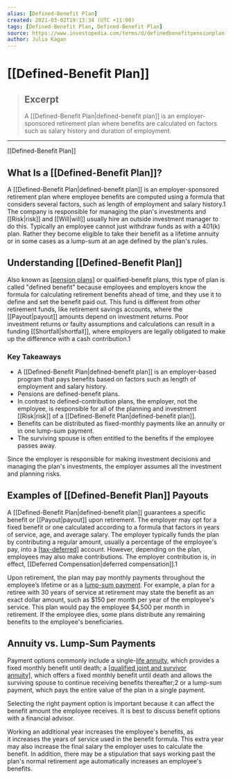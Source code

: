 ```yaml
---
alias: [Defined-Benefit Plan]
created: 2021-03-02T19:13:34 (UTC +11:00)
tags: [Defined-Benefit Plan, Defined-Benefit Plan]
source: https://www.investopedia.com/terms/d/definedbenefitpensionplan.asp
author: Julia Kagan
---
```


# [[Defined-Benefit Plan]]

> ## Excerpt
> A [[Defined-Benefit Plan|defined-benefit plan]] is an employer-sponsored retirement plan where benefits are calculated on factors such as salary history and duration of employment.

---

[[Defined-Benefit Plan]]
## What Is a [[Defined-Benefit Plan]]?

A [[Defined-Benefit Plan|defined-benefit plan]] is an employer-sponsored retirement plan where employee benefits are computed using a formula that considers several factors, such as length of employment and salary history.1 The company is responsible for managing the plan's investments and [[Risk|risk]] and [[Will|will]] usually hire an outside investment manager to do this. Typically an employee cannot just withdraw funds as with a 401(k) plan. Rather they become eligible to take their benefit as a lifetime annuity or in some cases as a lump-sum at an age defined by the plan's rules.

## Understanding [[Defined-Benefit Plan]]

Also known as [[pension plans]](https://www.investopedia.com/terms/p/pensionplan.asp) or qualified-benefit plans, this type of plan is called "defined benefit" because employees and employers know the formula for calculating retirement benefits ahead of time, and they use it to define and set the benefit paid out. This fund is different from other retirement funds, like retirement savings accounts, where the [[Payout|payout]] amounts depend on investment returns. Poor investment returns or faulty assumptions and calculations can result in a funding [[Shortfall|shortfall]], where employers are legally obligated to make up the difference with a cash contribution.1

### Key Takeaways

-   A [[Defined-Benefit Plan|defined-benefit plan]] is an employer-based program that pays benefits based on factors such as length of employment and salary history.
-   Pensions are defined-benefit plans.
-   In contrast to defined-contribution plans, the employer, not the employee, is responsible for all of the planning and investment [[Risk|risk]] of a [[Defined-Benefit Plan|defined-benefit plan]].
-   Benefits can be distributed as fixed-monthly payments like an annuity or in one lump-sum payment.
-   The surviving spouse is often entitled to the benefits if the employee passes away.

Since the employer is responsible for making investment decisions and managing the plan's investments, the employer assumes all the investment and planning risks.

## Examples of [[Defined-Benefit Plan]] Payouts

A [[Defined-Benefit Plan|defined-benefit plan]] guarantees a specific benefit or [[Payout|payout]] upon retirement. The employer may opt for a fixed benefit or one calculated according to a formula that factors in years of service, age, and average salary. The employer typically funds the plan by contributing a regular amount, usually a percentage of the employee's pay, into a [[tax-deferred]](https://www.investopedia.com/terms/t/taxdeferred.asp) account. However, depending on the plan, employees may also make contributions. The employer contribution is, in effect, [[Deferred Compensation|deferred compensation]].1

Upon retirement, the plan may pay monthly payments throughout the employee’s lifetime or as a [lump-sum payment](https://www.investopedia.com/terms/l/lump-sum-payment.asp). For example, a plan for a retiree with 30 years of service at retirement may state the benefit as an exact dollar amount, such as $150 per month per year of the employee's service. This plan would pay the employee $4,500 per month in retirement. If the employee dies, some plans distribute any remaining benefits to the employee's beneficiaries.

## Annuity vs. Lump-Sum Payments

Payment options commonly include a single-[life annuity](https://www.investopedia.com/terms/l/lifeannuity.asp), which provides a fixed monthly benefit until death; a [[qualified joint and survivor annuity]](https://www.investopedia.com/terms/q/qjsa.asp), which offers a fixed monthly benefit until death and allows the surviving spouse to continue receiving benefits thereafter;2 or a lump-sum payment, which pays the entire value of the plan in a single payment.

Selecting the right payment option is important because it can affect the benefit amount the employee receives. It is best to discuss benefit options with a financial advisor.

Working an additional year increases the employee's benefits, as it increases the years of service used in the benefit formula. This extra year may also increase the final salary the employer uses to calculate the benefit. In addition, there may be a stipulation that says working past the plan's normal retirement age automatically increases an employee's benefits.
